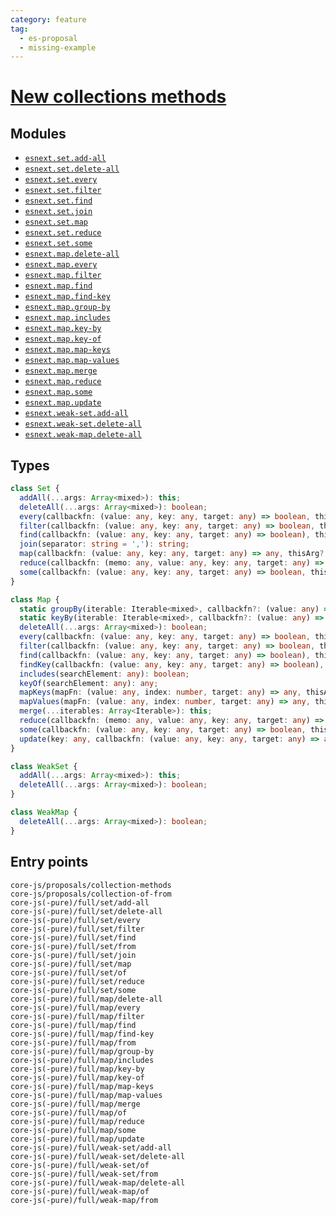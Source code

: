 ```yaml
---
category: feature
tag:
  - es-proposal
  - missing-example
---
```


# [New collections methods](https://github.com/tc39/proposal-collection-methods)

## Modules

- [`esnext.set.add-all`](https://github.com/zloirock/core-js/blob/master/packages/core-js/modules/esnext.set.add-all.js)
- [`esnext.set.delete-all`](https://github.com/zloirock/core-js/blob/master/packages/core-js/modules/esnext.set.delete-all.js)
- [`esnext.set.every`](https://github.com/zloirock/core-js/blob/master/packages/core-js/modules/esnext.set.every.js)
- [`esnext.set.filter`](https://github.com/zloirock/core-js/blob/master/packages/core-js/modules/esnext.set.filter.js)
- [`esnext.set.find`](https://github.com/zloirock/core-js/blob/master/packages/core-js/modules/esnext.set.find.js)
- [`esnext.set.join`](https://github.com/zloirock/core-js/blob/master/packages/core-js/modules/esnext.set.join.js)
- [`esnext.set.map`](https://github.com/zloirock/core-js/blob/master/packages/core-js/modules/esnext.set.map.js)
- [`esnext.set.reduce`](https://github.com/zloirock/core-js/blob/master/packages/core-js/modules/esnext.set.reduce.js)
- [`esnext.set.some`](https://github.com/zloirock/core-js/blob/master/packages/core-js/modules/esnext.set.some.js)
- [`esnext.map.delete-all`](https://github.com/zloirock/core-js/blob/master/packages/core-js/modules/esnext.map.delete-all.js)
- [`esnext.map.every`](https://github.com/zloirock/core-js/blob/master/packages/core-js/modules/esnext.map.every.js)
- [`esnext.map.filter`](https://github.com/zloirock/core-js/blob/master/packages/core-js/modules/esnext.map.filter.js)
- [`esnext.map.find`](https://github.com/zloirock/core-js/blob/master/packages/core-js/modules/esnext.map.find.js)
- [`esnext.map.find-key`](https://github.com/zloirock/core-js/blob/master/packages/core-js/modules/esnext.map.find-key.js)
- [`esnext.map.group-by`](https://github.com/zloirock/core-js/blob/master/packages/core-js/modules/esnext.map.group-by.js)
- [`esnext.map.includes`](https://github.com/zloirock/core-js/blob/master/packages/core-js/modules/esnext.map.includes.js)
- [`esnext.map.key-by`](https://github.com/zloirock/core-js/blob/master/packages/core-js/modules/esnext.map.key-by.js)
- [`esnext.map.key-of`](https://github.com/zloirock/core-js/blob/master/packages/core-js/modules/esnext.map.key-of.js)
- [`esnext.map.map-keys`](https://github.com/zloirock/core-js/blob/master/packages/core-js/modules/esnext.map.map-keys.js)
- [`esnext.map.map-values`](https://github.com/zloirock/core-js/blob/master/packages/core-js/modules/esnext.map.map-values.js)
- [`esnext.map.merge`](https://github.com/zloirock/core-js/blob/master/packages/core-js/modules/esnext.map.merge.js)
- [`esnext.map.reduce`](https://github.com/zloirock/core-js/blob/master/packages/core-js/modules/esnext.map.reduce.js)
- [`esnext.map.some`](https://github.com/zloirock/core-js/blob/master/packages/core-js/modules/esnext.map.some.js)
- [`esnext.map.update`](https://github.com/zloirock/core-js/blob/master/packages/core-js/modules/esnext.map.update.js)
- [`esnext.weak-set.add-all`](https://github.com/zloirock/core-js/blob/master/packages/core-js/modules/esnext.weak-set.add-all.js)
- [`esnext.weak-set.delete-all`](https://github.com/zloirock/core-js/blob/master/packages/core-js/modules/esnext.weak-set.delete-all.js)
- [`esnext.weak-map.delete-all`](https://github.com/zloirock/core-js/blob/master/packages/core-js/modules/esnext.weak-map.delete-all.js)

## Types

```ts
class Set {
  addAll(...args: Array<mixed>): this;
  deleteAll(...args: Array<mixed>): boolean;
  every(callbackfn: (value: any, key: any, target: any) => boolean, thisArg?: any): boolean;
  filter(callbackfn: (value: any, key: any, target: any) => boolean, thisArg?: any): Set;
  find(callbackfn: (value: any, key: any, target: any) => boolean), thisArg?: any): any;
  join(separator: string = ','): string;
  map(callbackfn: (value: any, key: any, target: any) => any, thisArg?: any): Set;
  reduce(callbackfn: (memo: any, value: any, key: any, target: any) => any, initialValue?: any): any;
  some(callbackfn: (value: any, key: any, target: any) => boolean, thisArg?: any): boolean;
}

class Map {
  static groupBy(iterable: Iterable<mixed>, callbackfn?: (value: any) => any): Map;
  static keyBy(iterable: Iterable<mixed>, callbackfn?: (value: any) => any): Map;
  deleteAll(...args: Array<mixed>): boolean;
  every(callbackfn: (value: any, key: any, target: any) => boolean, thisArg?: any): boolean;
  filter(callbackfn: (value: any, key: any, target: any) => boolean, thisArg?: any): Map;
  find(callbackfn: (value: any, key: any, target: any) => boolean), thisArg?: any): any;
  findKey(callbackfn: (value: any, key: any, target: any) => boolean), thisArg?: any): any;
  includes(searchElement: any): boolean;
  keyOf(searchElement: any): any;
  mapKeys(mapFn: (value: any, index: number, target: any) => any, thisArg?: any): Map;
  mapValues(mapFn: (value: any, index: number, target: any) => any, thisArg?: any): Map;
  merge(...iterables: Array<Iterable>): this;
  reduce(callbackfn: (memo: any, value: any, key: any, target: any) => any, initialValue?: any): any;
  some(callbackfn: (value: any, key: any, target: any) => boolean, thisArg?: any): boolean;
  update(key: any, callbackfn: (value: any, key: any, target: any) => any, thunk?: (key: any, target: any) => any): this;
}

class WeakSet {
  addAll(...args: Array<mixed>): this;
  deleteAll(...args: Array<mixed>): boolean;
}

class WeakMap {
  deleteAll(...args: Array<mixed>): boolean;
}
```

## Entry points

```
core-js/proposals/collection-methods
core-js/proposals/collection-of-from
core-js(-pure)/full/set/add-all
core-js(-pure)/full/set/delete-all
core-js(-pure)/full/set/every
core-js(-pure)/full/set/filter
core-js(-pure)/full/set/find
core-js(-pure)/full/set/from
core-js(-pure)/full/set/join
core-js(-pure)/full/set/map
core-js(-pure)/full/set/of
core-js(-pure)/full/set/reduce
core-js(-pure)/full/set/some
core-js(-pure)/full/map/delete-all
core-js(-pure)/full/map/every
core-js(-pure)/full/map/filter
core-js(-pure)/full/map/find
core-js(-pure)/full/map/find-key
core-js(-pure)/full/map/from
core-js(-pure)/full/map/group-by
core-js(-pure)/full/map/includes
core-js(-pure)/full/map/key-by
core-js(-pure)/full/map/key-of
core-js(-pure)/full/map/map-keys
core-js(-pure)/full/map/map-values
core-js(-pure)/full/map/merge
core-js(-pure)/full/map/of
core-js(-pure)/full/map/reduce
core-js(-pure)/full/map/some
core-js(-pure)/full/map/update
core-js(-pure)/full/weak-set/add-all
core-js(-pure)/full/weak-set/delete-all
core-js(-pure)/full/weak-set/of
core-js(-pure)/full/weak-set/from
core-js(-pure)/full/weak-map/delete-all
core-js(-pure)/full/weak-map/of
core-js(-pure)/full/weak-map/from
```

